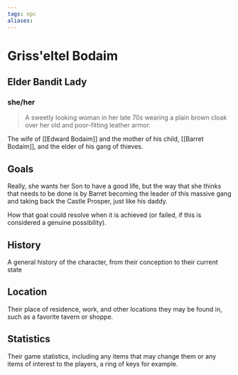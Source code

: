 ```yaml
---
tags: npc
aliases:
---
```

# Griss'eltel Bodaim
## Elder Bandit Lady
### she/her

> A sweetly looking woman in her late 70s wearing a plain brown cloak over her old and poor-fitting leather armor.

The wife of [[Edward Bodaim]] and the mother of his child, [[Barret Bodaim]], and the elder of his gang of thieves.

## Goals
Really, she wants her Son to have a good life, but the way that she thinks that needs to be done is by Barret becoming the leader of this massive gang and taking back the Castle Prosper, just like his daddy.

How that goal could resolve when it is achieved (or failed, if this is considered a genuine possibility).

## History
A general history of the character, from their conception to their current state

## Location
Their place of residence, work, and other locations they may be found in, such as a favorite tavern or shoppe.

## Statistics
Their game statistics, including any items that may change them or any items of interest to the players, a ring of keys for example.